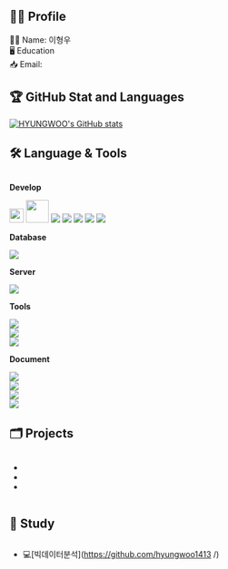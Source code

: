## 👩‍💻 Profile 
🙆‍♀️ Name: 이형우<br/>
🖥️ Education<br/>
📥 Email: 

## 🏆 GitHub Stat and Languages
[![HYUNGWOO's GitHub stats](https://github-readme-stats.vercel.app/api?username=hyungwoo1413)](https://github.com/HYUNGWOO/github-readme-stats)





## 🛠 Language & Tools
<div style="display:flex; flex-direction:column; align-items:flex-start;">
    <!-- Develop -->
    <p><strong>Develop</strong></p>
    <div>
     <img src="https://img.shields.io/badge/MySQL-4479A1?style=flat-square&logo=mysql&logoColor=white" height="25">
     <img src="https://img.shields.io/badge/c++-00599C?style=flat&logo=cplusplus&logoColor=white" height="40">
     <img src="https://img.shields.io/badge/Java-007396?style=flat&logo=Conda-Forge&logoColor=white" />
     <img src="https://img.shields.io/badge/Python-3776AB?style=flat&logo=Python&logoColor=white" />
     <img src="https://img.shields.io/badge/html5-E34F26?style=flat&logo=html5&logoColor=white"> 
     <img src="https://img.shields.io/badge/css-1572B6?style=flat&logo=css3&logoColor=white"> 
     <img src="https://img.shields.io/badge/javascript-F7DF1E?style=flat&logo=javascript&logoColor=black"> 
    </div>
    <!-- Database -->
    <p><strong>Database</strong></p>
    <div>
        <img src="https://img.shields.io/badge/mysql-4479A1?style=flat&logo=mysql&logoColor=white"> 
    </div>
    <!-- Server -->
    <p><strong>Server</strong></p>
    <div>
        <img src="https://img.shields.io/badge/apache tomcat-F8DC75?style=flat&logo=apachetomcat&logoColor=black">
    </div>
    <p><strong>Tools</strong></p>
<!--     <div>
        <img height="40" src="https://github.com/iieunji023/iieunji023/assets/134913155/8a53bc53-826b-4103-93a6-4ca635171631" title="Visual Studio Code"> 
    </div> -->
<img src="https://img.shields.io/badge/intellijidea-000000?style=flat&logo=intellijidea&logoColor=white">
<img src="https://img.shields.io/badge/eclipseide-2C2255?style=flat&logo=eclipseide&logoColor=white">
<img src="https://img.shields.io/badge/postman-FF6C37?style=flat&logo=postman&logoColor=white">

<p><strong>Document</strong></p>
<img src="https://img.shields.io/badge/figma-F24E1E?style=flat&logo=figma&logoColor=white">
<img src="https://img.shields.io/badge/jira-0052CC?style=flat&logo=jira&logoColor=white">
<img src="https://img.shields.io/badge/notion-000000?style=flat&logo=notion&logoColor=white">
<img src="https://img.shields.io/badge/github-181717?style=flat&logo=github&logoColor=white">

<!--
## 🔑 Technique Table
| 기술분류 | 보유기술 |
| :---: | :---: |
| Visual Studio Code | Python 개발, C++ 개발|
| MySQL | Database 기본학습|
-->

## 🗂️ Projects
-
-
-

## 📖 Study
- 💻[빅데이터분석](https://github.com/hyungwoo1413
/)


